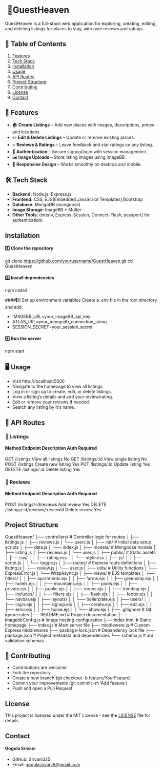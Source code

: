# ​ 🏨GuestHeaven

GuestHeaven is  a full-stack web application for exploring, creating, editing, and deleting listings for places to stay, with user reviews and ratings.

## 📑 Table of Contents
1. [Features](#-features)
2. [Tech Stack](#-tech-stack)
3. [Installation](#-installation)
4. [Usage](#-usage)
5. [API Routes](#-api-routes)
6. [Project Structure](#-project-structure)
7. [Contributing](#-contributing)
8. [License](#-license)
9. [Contact](#-contact)

## 🚀 Features
- 🏠 **Create Listings** – Add new places with images, descriptions, prices and locations.
- ✏️ **Edit & Delete Listings** – Update or remove existing places.
- ⭐ **Reviews & Ratings** – Leave feedback and star ratings on any listing.
- 🔐 **Authentication** – Secure signup/login with session management.
- 🖼 **Image Uploads** – Store listing images using ImageBB.
- 📱 **Responsive Design** – Works smoothly on desktop and mobile.

## 🛠 Tech Stack
- **Backend:** Node.js, Express.js
- **Frontend:** CSS, EJS(Embedded JavaScript Templates),Bootstrap
- **Database:** MongoDB (mongoose)
- **Image Storage:** ImageBB + Multer
- **Other Tools:** dotenv, Express-Session, Connect-Flash, passport( for authentication)

## Installation
#### 1️⃣ Clone the repository
git clone https://github.com/yourusername/GuestHeaven.git
cd GuestHeaven

#### 2️⃣ Install dependencies
npm install

####3️⃣ Set up environment variables
Create a .env file in the root directory and add:
- IMAGEBB_URL=your_imageBB_api_key
- ATLAS_URL=your_mongodb_connection_string
- SESSION_SECRET=your_session_secret

#### 4️⃣ Run the server
npm start

## 🖥 Usage
- Visit http://localhost:5000
- Navigate to the homepage to view all listings.
- Log in or sign up to create, edit, or delete listings.
- View a listing’s details and add your review/rating.
- Edit or remove your reviews if needed.
- Search any listing by it's name.

## 📡 API Routes
### 📍 Listings
#### Method	Endpoint	Description	Auth Required
GET	/listings	View all listings	No
GET	/listings/:id	View single listing	No
POST	/listings	Create new listing	Yes
PUT	/listings/:id	Update listing	Yes
DELETE	/listings/:id	Delete listing	Yes

### 📝 Reviews
#### Method	Endpoint	Description	Auth Required
POST	/listings/:id/reviews	Add review	Yes
DELETE	/listings/:id/reviews/:reviewId	Delete review	Yes

## Project Structure
GuestHeaven/
├── controllers/             # Controller logic for routes
│   ├── listings.js
│   ├── reviews.js
│   └── users.js
│
├── init/                    # Initial data setup scripts
│   ├── data.js
│   └── index.js
│
├── models/                  # Mongoose models
│   ├── listing.js
│   ├── reviews.js
│   └── user.js
│
├── public/                  # Static assets
│   ├── css/
│   │   ├── rating.css
│   │   └── style.css
│   ├── js/
│   │   ├── script.js
│   │   └── toggle.js
│
├── routes/                  # Express route definitions
│   ├── listing.js
│   ├── review.js
│   └── user.js
|
├── utils/                   # Utility functions
│   ├── ExpressError.js
│   └── WrapAsync.js
│
├── views/                   # EJS templates
│   ├── filters/
│   │   ├── apartments.ejs
│   │   ├── farms.ejs
│   │   ├── greenstay.ejs
│   │   ├── hotels.ejs
│   │   ├── mountains.ejs
│   │   ├── pools.ejs
│   │   ├── private.ejs
│   │   ├── public.ejs
│   │   ├── rooms.ejs
│   │   └── trending.ejs
│   ├── includes/
│   │   ├── filters.ejs
│   │   ├── flash.ejs
│   │   ├── footer.ejs
│   │   └── navbar.ejs
│   ├── layouts/
│   │   └── boilerplate.ejs
│   ├── users/
│   │   ├── login.ejs
│   │   ├── signup.ejs
│   │   ├── create.ejs
│   │   ├── edit.ejs
│   │   ├── error.ejs
│   │   ├── home.ejs
│   │   └── show.ejs
│
├── .gitignore               # Git ignore rules
├── README.md                # Project documentation
├── imagebbConfig.js         # Image hosting configuration
├── index.html               # Static homepage
├── index.js                 # Main server file
├── middleware.js            # Custom Express middlewares
├── package-lock.json        # Dependency lock file
├── package.json             # Project metadata and dependencies
└── schema.js                # Joi validation schemas

## 🤝 Contributing
- Contributions are welcome
- Fork the repository
- Create a new branch (git checkout -b feature/YourFeature)
- Commit your improvements (git commit -m 'Add feature')
- Push and open a Pull Request

## License
This project is licensed under the MIT License - see the [LICENSE](LICENSE) file for details.

## Contact
#### Gogula Srivani
 - GitHub: Srivani325
 - Email: gogulasrivani6@gmail.com





